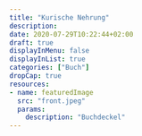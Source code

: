 ```yaml
---
title: "Kurische Nehrung"
description:
date: 2020-07-29T10:22:44+02:00
draft: true
displayInMenu: false
displayInList: true
categories: ["Buch"]
dropCap: true
resources:
- name: featuredImage
  src: "front.jpeg"
  params:
    description: "Buchdeckel"
---
```

